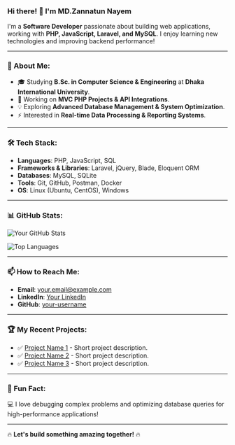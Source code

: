 ### Hi there! 👋 I'm MD.Zannatun Nayem

I'm a **Software Developer** passionate about building web applications, working with **PHP, JavaScript, Laravel, and MySQL**. I enjoy learning new technologies and improving backend performance!

---

### 🚀 About Me:
- 🎓 Studying **B.Sc. in Computer Science & Engineering** at **Dhaka International University**.
- 🔧 Working on **MVC PHP Projects & API Integrations**.
- 💡 Exploring **Advanced Database Management & System Optimization**.
- ⚡ Interested in **Real-time Data Processing & Reporting Systems**.

---

### 🛠️ Tech Stack:

- **Languages**: PHP, JavaScript, SQL
- **Frameworks & Libraries**: Laravel, jQuery, Blade, Eloquent ORM
- **Databases**: MySQL, SQLite
- **Tools**: Git, GitHub, Postman, Docker
- **OS**: Linux (Ubuntu, CentOS), Windows

---

### 📊 GitHub Stats:
![Your GitHub Stats](https://github-readme-stats.vercel.app/api?username=your-username&show_icons=true&theme=radical)

![Top Languages](https://github-readme-stats.vercel.app/api/top-langs/?username=your-username&layout=compact&theme=radical)

---

### 📫 How to Reach Me:
- **Email**: your.email@example.com
- **LinkedIn**: [Your LinkedIn](https://www.linkedin.com/in/your-profile)
- **GitHub**: [your-username](https://github.com/your-username)

---

### 🏆 My Recent Projects:
- ✅ [Project Name 1](https://github.com/your-username/project1) - Short project description.
- ✅ [Project Name 2](https://github.com/your-username/project2) - Short project description.
- ✅ [Project Name 3](https://github.com/your-username/project3) - Short project description.

---

### 🎯 Fun Fact:
💻 I love debugging complex problems and optimizing database queries for high-performance applications!

---

🔥 **Let's build something amazing together!** 🔥

